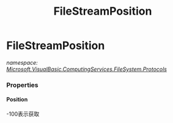 ﻿---
title: FileStreamPosition
---

# FileStreamPosition
_namespace: [Microsoft.VisualBasic.ComputingServices.FileSystem.Protocols](N-Microsoft.VisualBasic.ComputingServices.FileSystem.Protocols.html)_





### Properties

#### Position
-100表示获取

